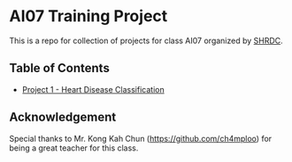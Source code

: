 # AI07 Training Project
This is a repo for collection of projects for class AI07 organized by [SHRDC](https://www.shrdc.org.my/).

## Table of Contents
* [Project 1 - Heart Disease Classification](https://github.com/illusionikx/AI07_training_projects/tree/main/Project%201%20-%20Heart%20Disease%20Classification)

## Acknowledgement
Special thanks to Mr. Kong Kah Chun (https://github.com/ch4mploo) for being a great teacher for this class.
